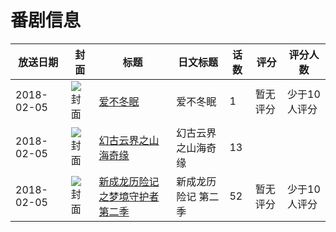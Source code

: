 # 番剧信息

|放送日期|封面|标题|日文标题|话数|评分|评分人数|
|---|---|---|---|---|---|---|
|2018-02-05|![封面](https://lain.bgm.tv/pic/cover/c/b4/f3/235444_AngP3.jpg)|[爱不冬眠](https://bangumi.tv/subject/235444)|爱不冬眠|1|暂无评分|少于10人评分|
|2018-02-05|![封面](https://lain.bgm.tv/pic/cover/c/02/1a/237175_FsRfo.jpg)|[幻古云界之山海奇缘](https://bangumi.tv/subject/237175)|幻古云界之山海奇缘|13|||
|2018-02-05|![封面](https://lain.bgm.tv/pic/cover/c/bc/ea/243496_33z1O.jpg)|[新成龙历险记之梦境守护者 第二季](https://bangumi.tv/subject/243496)|新成龙历险记 第二季|52|暂无评分|少于10人评分|
